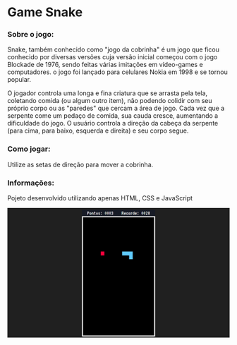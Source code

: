 # Game Snake

<h3>Sobre o jogo:</h3>
<p>Snake, também conhecido como "jogo da cobrinha" é um jogo que ficou conhecido por diversas versões cuja versão inicial começou com o jogo Blockade de 1976, sendo feitas várias imitações em vídeo-games e computadores. o jogo foi lançado para celulares Nokia em 1998 e se tornou popular.</p>

<p>O jogador controla uma longa e fina criatura que se arrasta pela tela, coletando comida (ou algum outro item), não podendo colidir com seu próprio corpo ou as "paredes" que cercam a área de jogo. Cada vez que a serpente come um pedaço de comida, sua cauda cresce, aumentando a dificuldade do jogo. O usuário controla a direção da cabeça da serpente (para cima, para baixo, esquerda e direita) e seu corpo segue.</p>

<h3>Como jogar:</h3>
<p>Utilize as setas de direção para mover a cobrinha.</p>

<h3>Informações:</h3>
<p>Pojeto desenvolvido utilizando apenas HTML, CSS e JavaScript</p>

<img src="screenshot.png"/>
